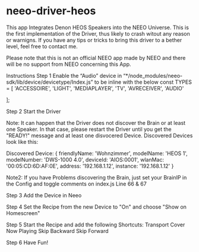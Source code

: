 # neeo-driver-heos


This app Integrates Denon HEOS Speakers into the NEEO Universe. This is the first implementation of the Driver, thus likely to crash witout any reason or warnigns.
If you have any tips or tricks to bring this driver to a bether level, feel free to contact me.

Please note that this is not an official NEEO app made by NEEO and there will be no support from NEEO concerning this App.

Instructions
Step 1
Enable the “Audio” device in “*/node_modules/neeo-sdk/lib/device/devicetype/Index.js” to be inline with the below
const TYPES = [
  'ACCESSOIRE',
  'LIGHT',
  'MEDIAPLAYER',
  'TV',
  'AVRECEIVER',
  'AUDIO'

];


Step 2
Start the Driver

Note: It can happen that the Driver does not discover the Brain or at least one Speaker. In that case, please restart the Driver until you get the "READY!" message and at least one disvocered Device.
Discovered Devices look like this:

Discovered Device:  { friendlyName: 'Wohnzimmer',
  modelName: 'HEOS 1',
  modelNumber: 'DWS-1000 4.0',
  deviceId: 'AIOS:0001',
  wlanMac: '00:05:CD:6D:AF:0E',
  address: '192.168.1.12',
  instance: '192.168.1.12' }

Note2: If you have Problems discovering the Brain, just set your BrainIP in the Config and toggle comments on index.js Line 66 & 67

Step 3
Add the Device in Neeo

Step 4
Set the Recipe from the new Device to "On" and choose "Show on Homescreen"

Step 5
Start the Recipe and add the following Shortcuts:
Transport
Cover
Now Playing
Skip Backward
Skip Forward

Step 6
Have Fun!


